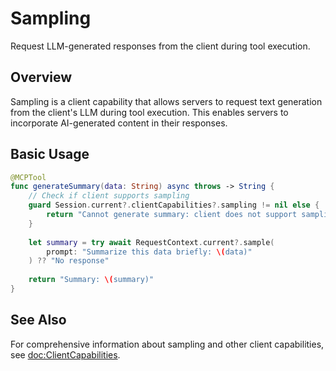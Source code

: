 # Sampling

Request LLM-generated responses from the client during tool execution.

## Overview

Sampling is a client capability that allows servers to request text generation from the client's LLM during tool execution. This enables servers to incorporate AI-generated content in their responses.

## Basic Usage

```swift
@MCPTool
func generateSummary(data: String) async throws -> String {
    // Check if client supports sampling
    guard Session.current?.clientCapabilities?.sampling != nil else {
        return "Cannot generate summary: client does not support sampling"
    }
    
    let summary = try await RequestContext.current?.sample(
        prompt: "Summarize this data briefly: \(data)"
    ) ?? "No response"
    
    return "Summary: \(summary)"
}
```

## See Also

For comprehensive information about sampling and other client capabilities, see <doc:ClientCapabilities>.
